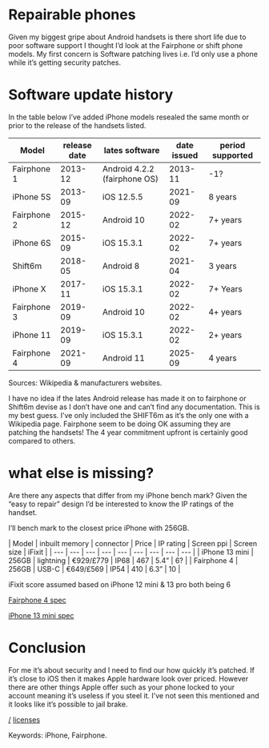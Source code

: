 Repairable phones
===

Given my biggest gripe about Android handsets is there short life due to poor software support I thought I’d look at the Fairphone or shift phone models. My first concern is Software patching lives i.e. I’d only use a phone while it’s getting security patches. 

# Software update history
In the table below I’ve added iPhone models resealed the same month or prior to the release of the handsets listed.

| Model | release date | lates software | date issued | period supported |
| --- | --- | --- | --- | --- |
| Fairphone 1 | 2013-12 | Android 4.2.2 (fairphone OS)| 2013-11 | -1? |
| iPhone 5S | 2013-09 | iOS 12.5.5 | 2021-09 | 8 years |
| Fairphone 2 | 2015-12 | Android 10 | 2022-02 | 7+ years |
| iPhone 6S | 2015-09 | iOS 15.3.1 | 2022-02 | 7+ years
| Shift6m | 2018-05 | Android 8 | 2021-04 | 3 years |
| iPhone X | 2017-11 | iOS 15.3.1 | 2022-02 | 7+ Years
| Fairphone 3 | 2019-09 | Android 10 | 2022-02 | 4+ years |
| iPhone 11 | 2019-09 | iOS 15.3.1 | 2022-02 | 2+ years
| Fairphone 4 | 2021-09 | Android 11 | 2025-09 | 4 years |

Sources: Wikipedia & manufacturers websites.

I have no idea if the lates Android release has made it on to fairphone or Shift6m devise as I don’t have one and can’t find any documentation. This is my best guess. I’ve only included the SHIFT6m as it’s the only one with a Wikipedia page. Fairphone seem to be doing OK assuming they are patching the handsets! The 4 year commitment upfront is certainly good compared to others.

# what else is missing?
Are there any aspects that differ from my iPhone bench mark? Given the “easy to repair” design I’d be interested to know the IP ratings of the handset.

I’ll bench mark to the closest price iPhone with 256GB.

| Model | inbuilt memory | connector | Price | IP rating | Screen ppi | Screen size | iFixit |
| --- | --- | --- | --- | --- | --- | --- | --- | --- |
| iPhone 13 mini | 256GB | lightning | €929/£779 | IP68 | 467 | 5.4” | 6? |
| Fairphone 4 | 256GB | USB-C | €649/£569 | IP54 | 410 | 6.3” | 10 |

iFixit score assumed based on iPhone 12 mini & 13 pro both being 6

[Fairphone 4 spec](https://shop.fairphone.com/en/buy-fairphone-4)

[iPhone 13 mini spec](https://www.apple.com/nl/iphone-13/specs/)

# Conclusion 
For me it’s about security and I need to find our how quickly it’s patched. If it’s close to iOS then it makes Apple hardware look over priced. However there are other things Apple offer such as your phone locked to your account meaning it’s useless if you steel it. I’ve not seen this mentioned and it looks like it’s possible to jail brake.

[/](/)
[licenses](/licenses)

Keywords: iPhone, Fairphone.